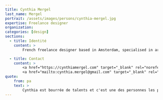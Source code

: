 ```yaml
---
title: Cynthia Mergel
last_name: Mergel
portrait: /assets/images/persons/cynthia-mergel.jpg
expertise: Freelance designer
organization:
categories: [design]
sections:
  - title: Identité
    content: >
        French freelance designer based in Amsterdam, specialised in art direction, digital design & illustration

  - title: Contact
    content: >
        <a href="https://cynthiamergel.com" target="_blank" rel="noreferrer">Site</a> –
        <a href="mailto:cynthia.mergel@gmail.com" target="_blank" rel="noreferrer">Mail</a>
quote:
    from: pa
    text: >
        Cynthia est bourrée de talents et c'est une des personnes les plus agréable avec qui j'ai pu travailler. 
---
```

